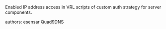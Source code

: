 Enabled IP address access in VRL scripts of custom auth strategy for server components.

authors: esensar Quad9DNS
